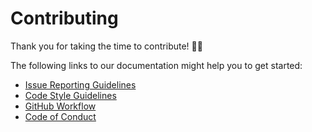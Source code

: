 # Contributing

Thank you for taking the time to contribute! :rocket::muscle:

The following links to our documentation might help you to get started:

* [Issue Reporting Guidelines](https://digitalfabrik.github.io/integreat-cms/issue-reporting.html)
* [Code Style Guidelines](https://digitalfabrik.github.io/integreat-cms/code-style.html)
* [GitHub Workflow](https://digitalfabrik.github.io/integreat-cms/git-flow.html)
* [Code of Conduct](https://digitalfabrik.github.io/integreat-cms/code-of-conduct.html)
